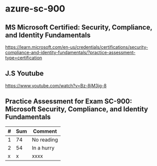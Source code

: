 # azure-sc-900

## MS Microsoft Certified: Security, Compliance, and Identity Fundamentals

https://learn.microsoft.com/en-us/credentials/certifications/security-compliance-and-identity-fundamentals/?practice-assessment-type=certification

## J.S Youtube

https://www.youtube.com/watch?v=Bz-8jM3jg-8

## Practice Assessment for Exam SC-900: Microsoft Security, Compliance, and Identity Fundamentals

| #  | Sum | Comment
| --- | --- | -------------
| 1   | 74  | No reading
| 2   | 54  | In a hurry
| x   | x   | xxxx
